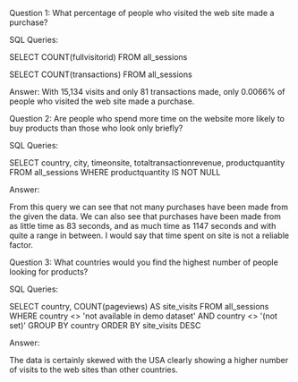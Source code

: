 Question 1: What percentage of people who visited the web site made a purchase?

SQL Queries:

SELECT COUNT(fullvisitorid)
	FROM all_sessions

SELECT COUNT(transactions)
	FROM all_sessions

Answer: 
With 15,134 visits and only 81 transactions made, only 0.0066% of people who visited the web site made a purchase.


Question 2: Are people who spend more time on the website more likely to buy products than those who look only briefly?

SQL Queries:

SELECT country, city, timeonsite, totaltransactionrevenue, productquantity
	FROM all_sessions
		WHERE productquantity IS NOT NULL

Answer:

From this query we can see that not many purchases have been made from the given the data. We can also see that purchases have been made from as little time as 83 seconds, and as much time as 1147 seconds and with quite a range in between. I would say that time spent on site is not a reliable factor.



Question 3: What countries would you find the highest number of people looking for products? 

SQL Queries:

SELECT country, COUNT(pageviews) AS site_visits
	FROM  all_sessions
		WHERE country <> 'not available in demo dataset' AND country <> '(not set)'
		GROUP BY country
		ORDER BY site_visits DESC

Answer:

The data is certainly skewed with the USA clearly showing a higher number of visits to the web sites than other countries.